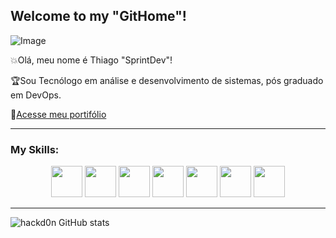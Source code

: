 ## Welcome to my "GitHome"!

![Image](https://www.iiserkol.ac.in/~cds/assets/image/intro_to_comp_programming.jpg)


💥Olá, meu nome é Thiago "SprintDev"!

🏆Sou Tecnólogo em análise e desenvolvimento de sistemas, pós graduado em DevOps.

📝[Acesse meu portifólio](https://devbook.app/p/thiagosilva)

--------------------
### My Skills:

<p align="center">
<img src="https://cdn.jsdelivr.net/gh/devicons/devicon@latest/icons/python/python-original-wordmark.svg" width="50px" />
<img src="https://cdn.jsdelivr.net/gh/devicons/devicon@latest/icons/jupyter/jupyter-original-wordmark.svg" width="50px"/>
<img src="https://cdn.jsdelivr.net/gh/devicons/devicon@latest/icons/git/git-original-wordmark.svg" width="50px" />
<img src="https://cdn.jsdelivr.net/gh/devicons/devicon@latest/icons/gitlab/gitlab-plain-wordmark.svg" width="50px" />
<img src="https://cdn.jsdelivr.net/gh/devicons/devicon@latest/icons/anaconda/anaconda-original.svg" width="50px" />
<img src="https://cdn.jsdelivr.net/gh/devicons/devicon@latest/icons/unifiedmodelinglanguage/unifiedmodelinglanguage-original-wordmark.svg" width="50px" />
 <img src="https://cdn.jsdelivr.net/gh/devicons/devicon@latest/icons/linux/linux-original.svg" width="50px" /p>

 ----------------------------------------      

![hackd0n GitHub stats](https://github-readme-stats.vercel.app/api?username=hackd0n&show_icons=true&theme=dracula)
          


<!--
**h4ckd0n/h4ckd0n** is a ✨ _special_ ✨ repository because its `README.md` (this file) appears on your GitHub profile.

Here are some ideas to get you started:

- 🔭 I’m currently working on ...
- 🌱 I’m currently learning ...
- 👯 I’m looking to collaborate on ...
- 🤔 I’m looking for help with ...
- 💬 Ask me about ...
- 📫 How to reach me: ...
- 😄 Pronouns: ...
- ⚡ Fun fact: ...
-->
